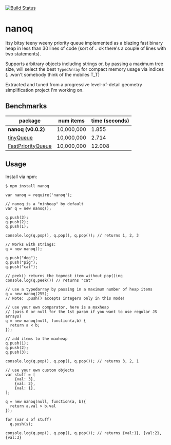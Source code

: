 
[![Build Status](https://travis-ci.org/alanmacleod/nanoq.svg?branch=master)](https://travis-ci.org/alanmacleod/nanoq)

# nanoq

Itsy bitsy teeny weeny priority queue implemented as a blazing fast binary heap in less than 30 lines of code (sort of .. ok there's a couple of lines with two statements).

Supports arbitrary objects including strings or, by passing a maximum tree size, will select the best `TypedArray` for compact memory usage via indices (...won't somebody think of the mobiles T_T)

Extracted and tuned from a progressive level-of-detail geometry simplification project I'm working on.

## Benchmarks

package | num items | time (seconds)
--- | --- | ---
**nanoq (v0.0.2)** | 10,000,000 | 1.855
[tinyQueue](https://github.com/mourner/tinyqueue) | 10,000,000 | 2.714
[FastPriorityQueue](https://github.com/lemire/FastPriorityQueue.js) | 10,000,000 | 12.008

## Usage

Install via npm:

```
$ npm install nanoq
```

```
var nanoq = require('nanoq');

// nanoq is a "minheap" by default
var q = new nanoq();

q.push(3);
q.push(2);
q.push(1);

console.log(q.pop(), q.pop(), q.pop()); // returns 1, 2, 3

// Works with strings:
q = new nanoq();

q.push("dog");
q.push("pig");
q.push("cat");

// peek() returns the topmost item without pop()ing
console.log(q.peek()) // returns "cat"

// use a typedarray by passing in a maximum number of heap items
q = new nanoq(255);
// Note: .push() accepts integers only in this mode!

// use your own comparator, here is a maxheap
// (pass 0 or null for the 1st param if you want to use regular JS arrays)
q = new nanoq(null, function(a,b) {
  return a < b;
});

// add items to the maxheap
q.push(1);
q.push(2);
q.push(3);

console.log(q.pop(), q.pop(), q.pop()); // returns 3, 2, 1

// use your own custom objects
var stuff = [
    {val: 3},
    {val: 2},
    {val: 1},
];

q = new nanoq(null, function(a, b){
  return a.val > b.val
});

for (var s of stuff)
  q.push(s);

console.log(q.pop(), q.pop(), q.pop()); // returns {val:1}, {val:2}, {val:3}
```
